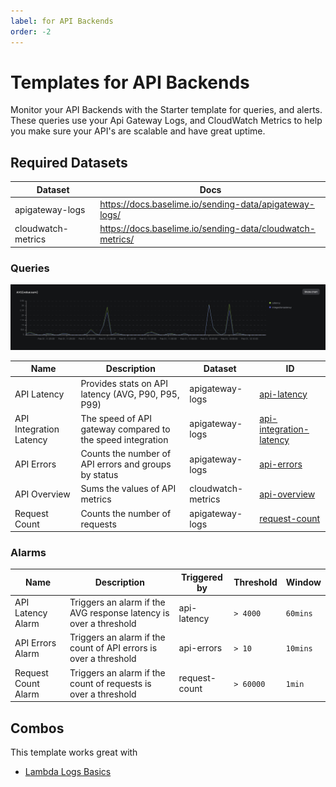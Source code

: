 ```yaml
---
label: for API Backends
order: -2
---
```

# Templates for API Backends

Monitor your API Backends with the Starter template for queries, and alerts. These queries use your Api Gateway Logs, and CloudWatch Metrics to help you make sure your API's are scalable and have great uptime.

## Required Datasets

| Dataset | Docs  |
|---------|-------|
| apigateway-logs | https://docs.baselime.io/sending-data/apigateway-logs/ |
| cloudwatch-metrics | https://docs.baselime.io/sending-data/cloudwatch-metrics/ |

### Queries

![API Integration Latency](./api-latency.png)

| Name | Description | Dataset | ID |
|------|-------------|---------|----|
| API Latency | Provides stats on API latency (AVG, P90, P95, P99) | apigateway-logs | [api-latency](https://github.com/Baselime/templates/tree/main/templates/api-backends/api-latency.yml) |
| API Integration Latency | The speed of API gateway compared to the speed integration | apigateway-logs | [api-integration-latency](https://github.com/Baselime/templates/tree/main/templates/api-backends/api-integration-latency.yml)
| API Errors | Counts the number of API errors and groups by status | apigateway-logs | [api-errors](https://github.com/Baselime/templates/tree/main/templates/api-backends/errors.yml) |
| API Overview | Sums the values of API metrics | cloudwatch-metrics | [api-overview](https://github.com/Baselime/templates/tree/main/templates/api-backends/api-overview.yml) |
| Request Count | Counts the number of requests | apigateway-logs | [request-count](https://github.com/Baselime/templates/tree/main/templates/api-backends/request-count.yml) |

### Alarms

| Name | Description | Triggered by | Threshold | Window |
|------|-------------|-------------|----|----------|
| API Latency Alarm | Triggers an alarm if the AVG response latency is over a threshold | api-latency |  `> 4000` | `60mins` |
| API Errors Alarm | Triggers an alarm if the count of API errors is over a threshold | api-errors |  `> 10` | `10mins` |
| Request Count Alarm | Triggers an alarm if the count of requests is over a threshold | request-count |  `> 60000` | `1min` |


## Combos

This template works great with

* [Lambda Logs Basics](../lambda-logs-basics/)

